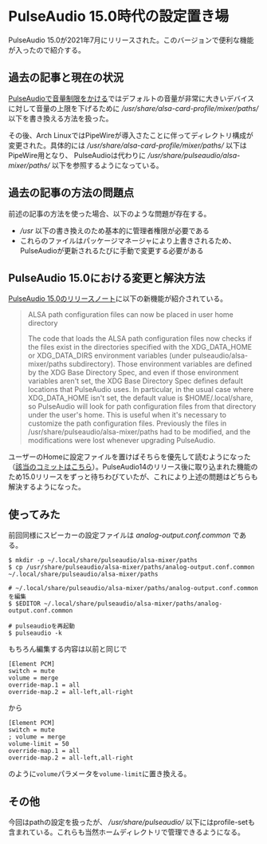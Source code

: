 # PulseAudio 15.0時代の設定置き場
PulseAudio 15.0が2021年7月にリリースされた。このバージョンで便利な機能が入ったので紹介する。

## 過去の記事と現在の状況
[PulseAudioで音量制限をかける](https://boronology.github.io/documents/pulseaudio_volume_limit)ではデフォルトの音量が非常に大きいデバイスに対して音量の上限を下げるために */usr/share/alsa-card-profile/mixer/paths/* 以下を書き換える方法を扱った。

その後、Arch LinuxではPipeWireが導入さたことに伴ってディレクトリ構成が変更された。具体的には */usr/share/alsa-card-profile/mixer/paths/* 以下はPipeWire用となり、 PulseAudioは代わりに */usr/share/pulseaudio/alsa-mixer/paths/* 以下を参照するようになっている。

## 過去の記事の方法の問題点
前述の記事の方法を使った場合、以下のような問題が存在する。

* */usr* 以下の書き換えのため基本的に管理者権限が必要である
* これらのファイルはパッケージマネージャにより上書きされるため、PulseAudioが更新されるたびに手動で変更する必要がある

## PulseAudio 15.0における変更と解決方法
[PulseAudio 15.0のリリースノート](https://www.freedesktop.org/wiki/Software/PulseAudio/Notes/15.0/)に以下の新機能が紹介されている。

> ALSA path configuration files can now be placed in user home directory
> 
> The code that loads the ALSA path configuration files now checks if the files exist in the directories specified with the XDG_DATA_HOME or XDG_DATA_DIRS environment variables (under pulseaudio/alsa-mixer/paths subdirectory). Those environment variables are defined by the XDG Base Directory Spec, and even if those environment variables aren't set, the XDG Base Directory Spec defines default locations that PulseAudio uses. In particular, in the usual case where XDG_DATA_HOME isn't set, the default value is $HOME/.local/share, so PulseAudio will look for path configuration files from that directory under the user's home. This is useful when it's necessary to customize the path configuration files. Previously the files in /usr/share/pulseaudio/alsa-mixer/paths had to be modified, and the modifications were lost whenever upgrading PulseAudio.

ユーザーのHomeに設定ファイルを置けばそちらを優先して読むようになった（[該当のコミットはこちら](https://gitlab.freedesktop.org/pulseaudio/pulseaudio/-/commit/9b0ae8327d990584bb9a966d8d7bee6badbdb8c0?merge_request_iid=293)）。PulseAudio14のリリース後に取り込まれた機能のため15.0リリースをずっと待ちわびていたが、これにより上述の問題はどちらも解決するようになった。


## 使ってみた
前回同様にスピーカーの設定ファイルは *analog-output.conf.common* である。

```ShellSession
$ mkdir -p ~/.local/share/pulseaudio/alsa-mixer/paths
$ cp /usr/share/pulseaudio/alsa-mixer/paths/analog-output.conf.common ~/.local/share/pulseaudio/alsa-mixer/paths

# ~/.local/share/pulseaudio/alsa-mixer/paths/analog-output.conf.commonを編集
$ $EDITOR ~/.local/share/pulseaudio/alsa-mixer/paths/analog-output.conf.common

# pulseaudioを再起動
$ pulseaudio -k
```

もちろん編集する内容は以前と同じで

```
[Element PCM]
switch = mute
volume = merge
override-map.1 = all
override-map.2 = all-left,all-right
```

から

```
[Element PCM]
switch = mute
; volume = merge
volume-limit = 50
override-map.1 = all
override-map.2 = all-left,all-right
```

のように`volume`パラメータを`volume-limit`に置き換える。

## その他
今回はpathの設定を扱ったが、 */usr/share/pulseaudio/* 以下にはprofile-setも含まれている。これらも当然ホームディレクトリで管理できるようになる。